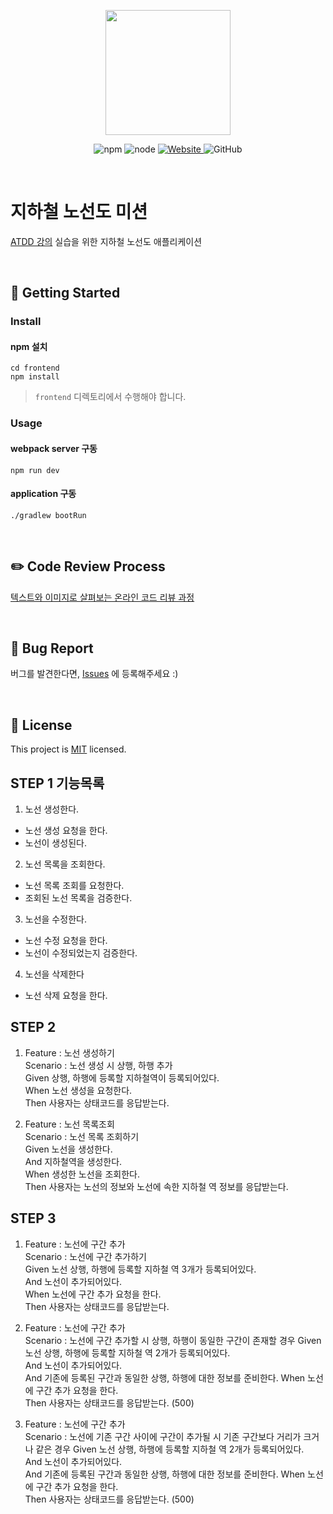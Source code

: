 <p align="center">
    <img width="200px;" src="https://raw.githubusercontent.com/woowacourse/atdd-subway-admin-frontend/master/images/main_logo.png"/>
</p>
<p align="center">
  <img alt="npm" src="https://img.shields.io/badge/npm-%3E%3D%205.5.0-blue">
  <img alt="node" src="https://img.shields.io/badge/node-%3E%3D%209.3.0-blue">
  <a href="https://edu.nextstep.camp/c/R89PYi5H" alt="nextstep atdd">
    <img alt="Website" src="https://img.shields.io/website?url=https%3A%2F%2Fedu.nextstep.camp%2Fc%2FR89PYi5H">
  </a>
  <img alt="GitHub" src="https://img.shields.io/github/license/next-step/atdd-subway-admin">
</p>

<br>

# 지하철 노선도 미션
[ATDD 강의](https://edu.nextstep.camp/c/R89PYi5H) 실습을 위한 지하철 노선도 애플리케이션

<br>

## 🚀 Getting Started

### Install
#### npm 설치
```
cd frontend
npm install
```
> `frontend` 디렉토리에서 수행해야 합니다.

### Usage
#### webpack server 구동
```
npm run dev
```
#### application 구동
```
./gradlew bootRun
```
<br>

## ✏️ Code Review Process
[텍스트와 이미지로 살펴보는 온라인 코드 리뷰 과정](https://github.com/next-step/nextstep-docs/tree/master/codereview)

<br>

## 🐞 Bug Report

버그를 발견한다면, [Issues](https://github.com/next-step/atdd-subway-admin/issues) 에 등록해주세요 :)

<br>

## 📝 License

This project is [MIT](https://github.com/next-step/atdd-subway-admin/blob/master/LICENSE.md) licensed.


## STEP 1 기능목록
1. 노선 생성한다.
 - 노선 생성 요청을 한다.
 - 노선이 생성된다. 

2. 노선 목록을 조회한다.
 - 노선 목록 조회를 요청한다.
 - 조회된 노선 목록을 검증한다.

3. 노선을 수정한다.
 - 노선 수정 요청을 한다.
 - 노선이 수정되었는지 검증한다.

4. 노선을 삭제한다
 - 노선 삭제 요청을 한다.

## STEP 2 
1. Feature : 노선 생성하기  
 Scenario : 노선 생성 시 상행, 하행 추가  
  Given 상행, 하행에 등록할 지하철역이 등록되어있다.  
  When 노선 생성을 요청한다.  
  Then 사용자는 상태코드를 응답받는다.  
    
2. Feature : 노선 목록조회  
 Scenario : 노선 목록 조회하기  
  Given 노선을 생성한다.  
  And 지하철역을 생성한다.  
  When 생성한 노선을 조회한다.  
  Then 사용자는 노선의 정보와 노선에 속한 지하철 역 정보를 응답받는다.  
 
## STEP 3
1. Feature : 노선에 구간 추가  
  Scenario : 노선에 구간 추가하기  
   Given 노선 상행, 하행에 등록할 지하철 역 3개가 등록되어있다.  
   And 노선이 추가되어있다.  
   When 노선에 구간 추가 요청을 한다.  
   Then 사용자는 상태코드를 응답받는다.  

2. Feature : 노선에 구간 추가  
  Scenario : 노선에 구간 추가할 시 상행, 하행이 동일한 구간이 존재할 경우
   Given 노선 상행, 하행에 등록할 지하철 역 2개가 등록되어있다.  
   And 노선이 추가되어있다.  
   And 기존에 등록된 구간과 동일한 상행, 하행에 대한 정보를 준비한다.
   When 노선에 구간 추가 요청을 한다.  
   Then 사용자는 상태코드를 응답받는다. (500)  

3. Feature : 노선에 구간 추가  
  Scenario : 노선에 기존 구간 사이에 구간이 추가될 시 기존 구간보다 거리가 크거나 같은 경우 
   Given 노선 상행, 하행에 등록할 지하철 역 2개가 등록되어있다.  
   And 노선이 추가되어있다.  
   And 기존에 등록된 구간과 동일한 상행, 하행에 대한 정보를 준비한다.
   When 노선에 구간 추가 요청을 한다.  
   Then 사용자는 상태코드를 응답받는다. (500)  
